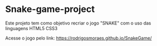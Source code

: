 # Snake-game-project
Este projeto tem como objetivo recriar o jogo "SNAKE" com o uso das linguagens HTML5 CSS3 

Acesse o jogo pelo link:
https://rodrigosmoraes.github.io/SnakeGame/
